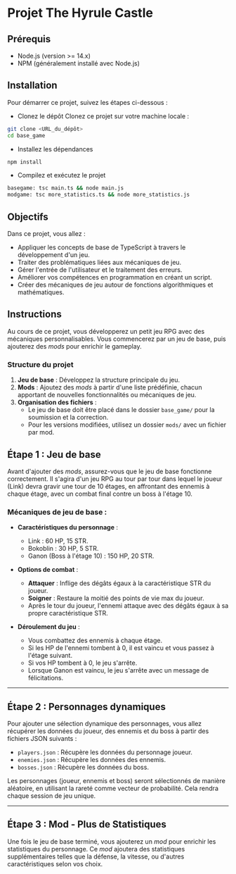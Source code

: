 
# Projet The Hyrule Castle

## Prérequis
* Node.js (version >= 14.x)
* NPM (généralement installé avec Node.js)

## Installation
Pour démarrer ce projet, suivez les étapes ci-dessous :

- Clonez le dépôt
Clonez ce projet sur votre machine locale :

```bash
git clone <URL_du_dépôt>
cd base_game
``` 

- Installez les dépendances

```bash
npm install
``` 
- Compilez et exécutez le projet

```bash
basegame: tsc main.ts && node main.js
modgame: tsc more_statistics.ts && node more_statistics.js
``` 


## Objectifs

Dans ce projet, vous allez :

- Appliquer les concepts de base de TypeScript à travers le développement d'un jeu.
- Traiter des problématiques liées aux mécaniques de jeu.
- Gérer l'entrée de l'utilisateur et le traitement des erreurs.
- Améliorer vos compétences en programmation en créant un script.
- Créer des mécaniques de jeu autour de fonctions algorithmiques et mathématiques.

## Instructions

Au cours de ce projet, vous développerez un petit jeu RPG avec des mécaniques personnalisables. Vous commencerez par un jeu de base, puis ajouterez des *mods* pour enrichir le gameplay.

### Structure du projet

1. **Jeu de base** : Développez la structure principale du jeu.
2. **Mods** : Ajoutez des *mods* à partir d'une liste prédéfinie, chacun apportant de nouvelles fonctionnalités ou mécaniques de jeu.
3. **Organisation des fichiers** :
   - Le jeu de base doit être placé dans le dossier `base_game/` pour la soumission et la correction.
   - Pour les versions modifiées, utilisez un dossier `mods/` avec un fichier par mod.

## Étape 1 : Jeu de base

Avant d'ajouter des *mods*, assurez-vous que le jeu de base fonctionne correctement. Il s'agira d'un jeu RPG au tour par tour dans lequel le joueur (Link) devra gravir une tour de 10 étages, en affrontant des ennemis à chaque étage, avec un combat final contre un boss à l'étage 10.

### Mécaniques de jeu de base :

- **Caractéristiques du personnage** :
  - Link : 60 HP, 15 STR.
  - Bokoblin : 30 HP, 5 STR.
  - Ganon (Boss à l'étage 10) : 150 HP, 20 STR.

- **Options de combat** :
  - **Attaquer** : Inflige des dégâts égaux à la caractéristique STR du joueur.
  - **Soigner** : Restaure la moitié des points de vie max du joueur.
  - Après le tour du joueur, l'ennemi attaque avec des dégâts égaux à sa propre caractéristique STR.

- **Déroulement du jeu** :
  - Vous combattez des ennemis à chaque étage.
  - Si les HP de l'ennemi tombent à 0, il est vaincu et vous passez à l'étage suivant.
  - Si vos HP tombent à 0, le jeu s'arrête.
  - Lorsque Ganon est vaincu, le jeu s'arrête avec un message de félicitations.

---

## Étape 2 : Personnages dynamiques

Pour ajouter une sélection dynamique des personnages, vous allez récupérer les données du joueur, des ennemis et du boss à partir des fichiers JSON suivants :

- `players.json` : Récupère les données du personnage joueur.
- `enemies.json` : Récupère les données des ennemis.
- `bosses.json` : Récupère les données du boss.

Les personnages (joueur, ennemis et boss) seront sélectionnés de manière aléatoire, en utilisant la rareté comme vecteur de probabilité. Cela rendra chaque session de jeu unique.

---

## Étape 3 : Mod - Plus de Statistiques

Une fois le jeu de base terminé, vous ajouterez un *mod* pour enrichir les statistiques du personnage. Ce *mod* ajoutera des statistiques supplémentaires telles que la défense, la vitesse, ou d'autres caractéristiques selon vos choix.
